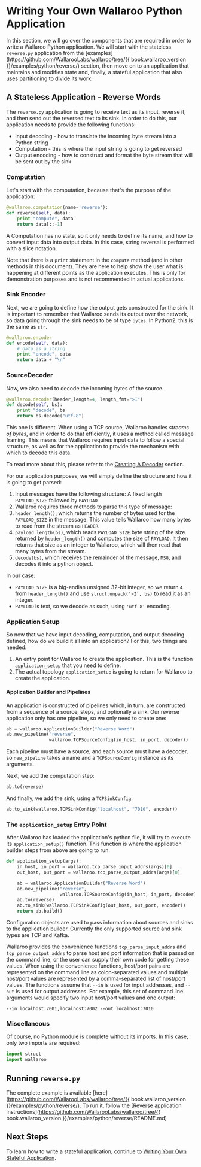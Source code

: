 # Writing Your Own Wallaroo Python Application

In this section, we will go over the components that are required in order to write a Wallaroo Python application. We will start with the stateless `reverse.py` application from the [examples](https://github.com/WallarooLabs/wallaroo/tree/{{ book.wallaroo_version }}/examples/python/reverse/) section, then move on to an application that maintains and modifies state and, finally, a stateful application that also uses partitioning to divide its work.

## A Stateless Application - Reverse Words

The `reverse.py` application is going to receive text as its input, reverse it, and then send out the reversed text to its sink. In order to do this, our application needs to provide the following functions:

* Input decoding - how to translate the incoming byte stream into a Python string
* Computation - this is where the input string is going to get reversed
* Output encoding - how to construct and format the byte stream that will be sent out by the sink

### Computation

Let's start with the computation, because that's the purpose of the application:

```python
@wallaroo.computation(name='reverse'):
def reverse(self, data):
    print "compute", data
    return data[::-1]
```

A Computation has no state, so it only needs to define its name, and how to convert input data into output data. In this case, string reversal is performed with a slice notation.

Note that there is a `print` statement in the `compute` method (and in other methods in this document). They are here to help show the user what is happening at different points as the application executes. This is only for demonstration purposes and is not recommended in actual applications.

### Sink Encoder

Next, we are going to define how the output gets constructed for the sink. It is important to remember that Wallaroo sends its output over the network, so data going through the sink needs to be of type `bytes`. In Python2, this is the same as `str`.

```python
@wallaroo.encoder
def encode(self, data):
    # data is a string
    print "encode", data
    return data + "\n"
```

### SourceDecoder

Now, we also need to decode the incoming bytes of the source.

```python
@wallaroo.decoder(header_length=4, length_fmt=">I")
def decode(self, bs):
    print "decode", bs
    return bs.decode("utf-8")
```

This one is different. When using a TCP source, Wallaroo handles _streams of bytes_, and in order to do that efficiently, it uses a method called message framing. This means that Wallaroo requires input data to follow a special structure, as well as for the application to provide the mechanism with which to decode this data.

To read more about this, please refer to the [Creating A Decoder](/book/appendix/tcp-decoders-and-encoders.md#creating-a-decoder) section.

For our application purposes, we will simply define the structure and how it is going to get parsed:

1. Input messages have the following structure: A fixed length `PAYLOAD_SIZE` followed by `PAYLOAD`
2. Wallaroo requires three methods to parse this type of message:
  1. `header_length()`, which returns the number of bytes used for the `PAYLOAD_SIZE` in the message. This value tells Wallaroo how many bytes to read from the stream as `HEADER`.
  2. `payload_length(bs)`, which reads `PAYLOAD_SIZE` byte string of the size returned by `header_length()` and computes the size of `PAYLOAD`. It then returns that size as an integer to Wallaroo, which will then read that many bytes from the stream.
  3. `decode(bs)`, which receives the remainder of the message, `MSG`, and decodes it into a python object.

In our case:

* `PAYLOAD_SIZE` is a big-endian unsigned 32-bit integer, so we return `4` from `header_length()` and use `struct.unpack('>I', bs)` to read it as an integer.
* `PAYLOAD` is text, so we decode as such, using `'utf-8'` encoding.

### Application Setup

So now that we have input decoding, computation, and output decoding defined, how do we build it all into an application?
For this, two things are needed:
1. An entry point for Wallaroo to create the application. This is the function `application_setup` that you need to define.
2. The actual topology `application_setup` is going to return for Wallaroo to create the application.

#### Application Builder and Pipelines

An application is constructed of pipelines which, in turn, are constructed from a sequence of a source, steps, and optionally a sink. Our reverse application only has one pipeline, so we only need to create one:

```python
ab = wallaroo.ApplicationBuilder("Reverse Word")
ab.new_pipeline("reverse",
                wallaroo.TCPSourceConfig(in_host, in_port, decoder))
```

Each pipeline must have a source, and each source must have a decoder, so `new_pipeline` takes a name and a `TCPSourceConfig` instance as its arguments.

Next, we add the computation step:

```python
ab.to(reverse)
```

And finally, we add the sink, using a `TCPSinkConfig`:

```python
ab.to_sink(wallaroo.TCPSinkConfig("localhost", "7010", encoder))
```

### The `application_setup` Entry Point

After Wallaroo has loaded the application's python file, it will try to execute its `application_setup()` function. This function is where the application builder steps from above are going to run.

```python
def application_setup(args):
    in_host, in_port = wallaroo.tcp_parse_input_addrs(args)[0]
    out_host, out_port = wallaroo.tcp_parse_output_addrs(args)[0]

    ab = wallaroo.ApplicationBuilder("Reverse Word")
    ab.new_pipeline("reverse",
                    wallaroo.TCPSourceConfig(in_host, in_port, decoder))
    ab.to(reverse)
    ab.to_sink(wallaroo.TCPSinkConfig(out_host, out_port, encoder))
    return ab.build()
```

Configuration objects are used to pass information about sources and sinks to the application builder. Currently the only supported source and sink types are TCP and Kafka.

Wallaroo provides the convenience functions `tcp_parse_input_addrs` and `tcp_parse_output_addrs` to parse host and port information that is passed on the command line, or the user can supply their own code for getting these values. When using the convenience functions, host/port pairs are represented on the command line as colon-separated values and multiple host/port values are represented by a comma-separated list of host/port values. The functions assume that `--in` is used for input addresses, and `--out` is used for output addresses. For example, this set of command line arguments would specify two input host/port values and one output:

```
--in localhost:7001,localhost:7002 --out localhost:7010
```

### Miscellaneous

Of course, no Python module is complete without its imports. In this case, only two imports are required:

```python
import struct
import wallaroo
```

## Running `reverse.py`

The complete example is available [here](https://github.com/WallarooLabs/wallaroo/tree/{{ book.wallaroo_version }}/examples/python/reverse/). To run it, follow the [Reverse application instructions](https://github.com/WallarooLabs/wallaroo/tree/{{ book.wallaroo_version }}/examples/python/reverse/README.md)

## Next Steps

To learn how to write a stateful application, continue to [Writing Your Own Stateful Application](writing-your-own-stateful-application.md).
